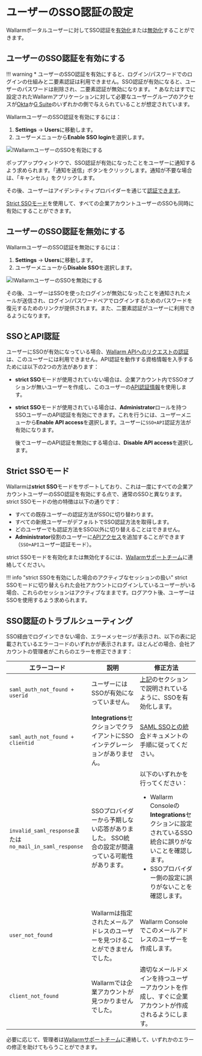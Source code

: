 #   ユーザーのSSO認証の設定

[img-enable-sso-for-user]:  ../../../images/admin-guides/configuration-guides/sso/enable-sso-for-user.png
[img-disable-sso-for-user]: ../../../images/admin-guides/configuration-guides/sso/disable-sso-for-user.png

[doc-allow-access-gsuite]:  gsuite/allow-access-to-wl.md
[doc-allow-access-okta]:    okta/allow-access-to-wl.md

[doc-user-sso-guide]:       ../../../user-guides/use-sso.md
[doc-disable-sso]:          change-sso-provider.md   

[anchor-enable]:            #enabling-sso-authentication-for-users
[anchor-disable]:           #disabling-sso-authentication-for-users

Wallarmポータルユーザーに対してSSO認証を[有効化][anchor-enable]または[無効化][anchor-disable]することができます。

##   ユーザーのSSO認証を有効にする

!!! warning
    *   ユーザーのSSO認証を有効にすると、ログイン/パスワードでのログインの仕組みと二要素認証は利用できません。SSO認証が有効になると、ユーザーのパスワードは削除され、二要素認証が無効になります。
    *   あなたはすでに設定されたWallarmアプリケーションに対して必要なユーザーグループのアクセスが[Okta][doc-allow-access-okta]か[G Suite][doc-allow-access-gsuite]のいずれかの側で与えられていることが想定されています。

WallarmユーザーのSSO認証を有効にするには：

1. **Settings** → **Users**に移動します。
1. ユーザーメニューから**Enable SSO login**を選択します。

![!WallarmユーザーのSSOを有効にする][img-enable-sso-for-user]

ポップアップウィンドウで、SSO認証が有効になったことをユーザーに通知するよう求められます。「通知を送信」ボタンをクリックします。通知が不要な場合は、「キャンセル」をクリックします。

その後、ユーザーはアイデンティティプロバイダーを通じて[認証できます][doc-user-sso-guide]。

[Strict SSOモード](#strict-sso-mode)を使用して、すべての企業アカウントユーザーのSSOも同時に有効にすることができます。

##  ユーザーのSSO認証を無効にする

WallarmユーザーのSSO認証を無効にするには：

1. **Settings** → **Users**に移動します。
1. ユーザーメニューから**Disable SSO**を選択します。

![!WallarmユーザーのSSOを無効にする][img-disable-sso-for-user]

その後、ユーザーはSSOを使ったログインが無効になったことを通知されたメールが送信され、ログイン/パスワードペアでログインするためのパスワードを復元するためのリンクが提供されます。また、二要素認証がユーザーに利用できるようになります。

## SSOとAPI認証

ユーザーにSSOが有効になっている場合、[Wallarm APIへのリクエストの認証](../../../api/overview.md#your-own-client)は、このユーザーには利用できません。API認証を動作する資格情報を入手するためには以下の2つの方法があります： 

* **strict SSO**モードが使用されていない場合は、企業アカウント内でSSOオプションが無いユーザーを作成し、このユーザーの[API認証情報](../../../api/overview.md#your-own-client)を使用します。
* **strict SSO**モードが使用されている場合は、**Administrator**ロールを持つSSOユーザーのAPI認証を有効にできます。これを行うには、ユーザーメニューから**Enable API access**を選択します。ユーザーに`SSO+API`認証方法が有効になります。

    後でユーザーのAPI認証を無効にする場合は、**Disable API access**を選択します。

## Strict SSOモード

Wallarmは**strict SSO**モードをサポートしており、これは一度にすべての企業アカウントユーザーのSSO認証を有効にする点で、通常のSSOと異なります。strict SSOモードの他の特徴は以下の通りです：

* すべての既存ユーザーの認証方法がSSOに切り替わります。
* すべての新規ユーザーがデフォルトでSSO認証方法を取得します。
* どのユーザーでも認証方法をSSO以外に切り替えることはできません。
* **Administrator**役割のユーザーに[APIアクセス](#sso-and-api-authentication)を追加することができます（`SSO+API`ユーザー認証モード）。

strict SSOモードを有効化または無効化するには、[Wallarmサポートチーム](mailto:support@wallarm.com)に連絡してください。

!!! info "strict SSOを有効にした場合のアクティブなセッションの扱い"
    strict SSOモードに切り替えられた会社アカウントにログインしているユーザーがいる場合、これらのセッションはアクティブなままです。ログアウト後、ユーザーはSSOを使用するよう求められます。

## SSO認証のトラブルシューティング

SSO経由でログインできない場合、エラーメッセージが表示され、以下の表に記載されているエラーコードのいずれかが表示されます。ほとんどの場合、会社アカウントの管理者がこれらのエラーを修正できます：

| エラーコード | 説明 | 修正方法 |
|--|--|--|
| `saml_auth_not_found + userid` | ユーザーにはSSOが有効になっていません。 | [上記](#enabling-sso-authentication-for-users)のセクションで説明されているように、SSOを有効化します。 |
| `saml_auth_not_found + clientid` | **Integrations**セクションでクライアントにSSOインテグレーションがありません。 | [SAML SSOとの統合](intro.md)ドキュメントの手順に従ってください。 |
| `invalid_saml_response`または`no_mail_in_saml_response` | SSOプロバイダーから予期しない応答がありました。 SSO統合の設定が間違っている可能性があります。| 以下のいずれかを行ってください：<br><ul><li>Wallarm Consoleの**Integrations**セクションに設定されているSSO統合に誤りがないことを確認します。</li><li>SSOプロバイダー側の設定に誤りがないことを確認します。</li></ul> |
| `user_not_found` | Wallarmは指定されたメールアドレスのユーザーを見つけることができませんでした。 | Wallarm Consoleでこのメールアドレスのユーザーを作成します。 |
| `client_not_found` | Wallarmでは企業アカウントが見つかりませんでした。 | 適切なメールドメインを持つユーザーアカウントを作成し、すぐに企業アカウントが作成されるようにします。 |

 必要に応じて、管理者は[Wallarmサポートチーム](mailto:support@wallarm.com)に連絡して、いずれかのエラーの修正を助けてもらうことができます。